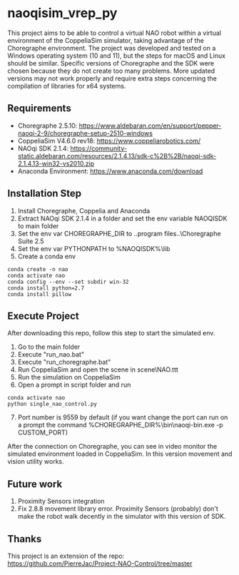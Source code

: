 # naoqisim_vrep_py
This project aims to be able to control a virtual NAO robot within a virtual environment of the CoppeliaSim simulator, taking advantage of the Choregraphe environment.
The project was developed and tested on a Windows operating system (10 and 11), but the steps for macOS and Linux should be similar.
Specific versions of Choregraphe and the SDK were chosen because they do not create too many problems. More updated versions may not work properly and require extra steps concerning the compilation of libraries for x64 systems.

## Requirements
- Choregraphe 2.5.10: https://www.aldebaran.com/en/support/pepper-naoqi-2-9/choregraphe-setup-2510-windows
- CoppeliaSim V4.6.0 rev18: https://www.coppeliarobotics.com/
- NAOqi SDK 2.1.4: https://community-static.aldebaran.com/resources/2.1.4.13/sdk-c%2B%2B/naoqi-sdk-2.1.4.13-win32-vs2010.zip
- Anaconda Environment: https://www.anaconda.com/download

## Installation Step

1. Install Choregraphe, Coppelia and Anaconda
2. Extract NAOqi SDK 2.1.4 in a folder and set the env variable NAOQISDK to main folder
3. Set the env var CHOREGRAPHE_DIR to ..program files..\Choregraphe Suite 2.5
4. Set the env var PYTHONPATH to %NAOQISDK%\lib
5. Create a conda env
```
conda create -n nao
conda activate nao
conda config --env --set subdir win-32
conda install python=2.7
conda install pillow
```

## Execute Project
After downloading this repo, follow this step to start the simulated env.

1. Go to the main folder
2. Execute "run_nao.bat"
3. Execute "run_choregraphe.bat"
4. Run CoppeliaSim and open the scene in scene\NAO.ttt
5. Run the simulation on CoppeliaSim
6. Open a prompt in script folder and run
```
conda activate nao
python single_nao_control.py
```
7. Port number is 9559 by default (if you want change the port can run on a prompt the command %CHOREGRAPHE_DIR%\bin\naoqi-bin.exe -p CUSTOM_PORT)

After the connection on Choregraphe, you can see in video monitor the simulated environment loaded in CoppeliaSim.
In this version movement and vision utility works.

## Future work
1. Proximity Sensors integration
2. Fix 2.8.8 movement library error. Proximity Sensors (probably) don't make the robot walk decently in the simulator with this version of SDK.

## Thanks
This project is an extension of the repo: https://github.com/PierreJac/Project-NAO-Control/tree/master
